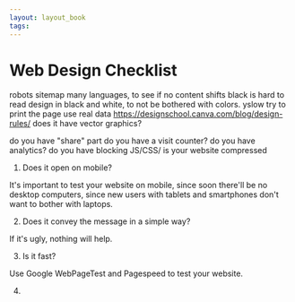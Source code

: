 ```yaml
---
layout: layout_book
tags:
---
```


# Web Design Checklist

robots
sitemap
many languages, to see if no content shifts
black is hard to read
design in black and white, to not be bothered with colors.
yslow
try to print the page
use real data
https://designschool.canva.com/blog/design-rules/
does it have vector graphics?

do you have "share" part
do you have a visit counter?
do you have analytics?
do you have blocking JS/CSS/
is your website compressed

1. Does it open on mobile?

It's important to test your website on mobile, since soon there'll be no
desktop computers, since new users with tablets and smartphones don't want
to bother with laptops.

2. Does it convey the message in a simple way?

If it's ugly, nothing will help.

3. Is it fast?

Use Google WebPageTest and Pagespeed to test your website.

4. 


